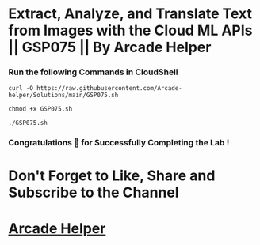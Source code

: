 # Extract, Analyze, and Translate Text from Images with the Cloud ML APIs || GSP075 || By Arcade Helper

### Run the following Commands in CloudShell
 
```
curl -O https://raw.githubusercontent.com/Arcade-helper/Solutions/main/GSP075.sh

chmod +x GSP075.sh

./GSP075.sh
```

### Congratulations 🎉 for Successfully Completing the Lab !


# Don't Forget to Like, Share and Subscribe to the Channel

# [Arcade Helper](https://www.youtube.com/@ArcadeHelper1418)

